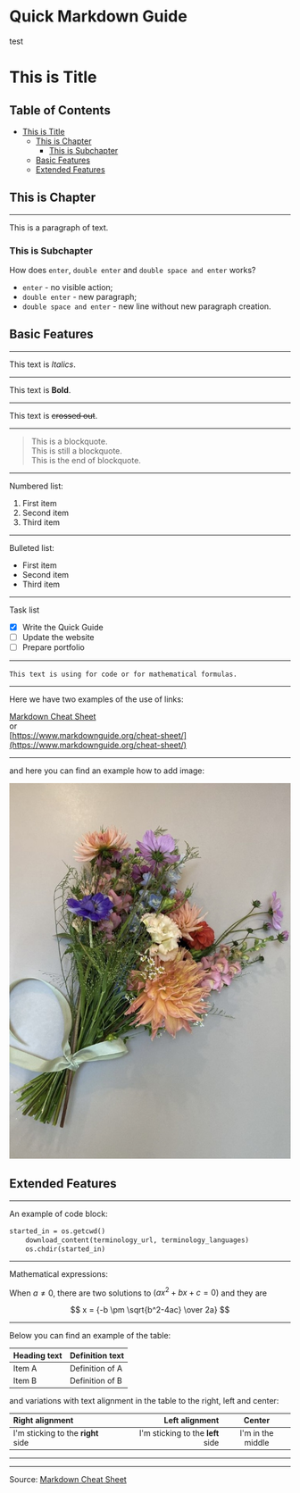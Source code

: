 # Quick Markdown Guide <!-- omit in toc -->

<!-- this is a comment, but it can be read by VSC and their extensions as actions -->
test
# This is Title

## Table of Contents <!-- omit in toc -->

- [This is Title](#this-is-title)
  - [This is Chapter](#this-is-chapter)
    - [This is Subchapter](#this-is-subchapter)
  - [Basic Features](#basic-features)
  - [Extended Features](#extended-features)

## This is Chapter
---

This is a paragraph of text.

### This is Subchapter

How does `enter`, `double enter` and `double space and enter` works?

- `enter` - no visible action;  
- `double enter` - new paragraph;  
- `double space and enter` - new line without new paragraph creation.

## Basic Features
---

This text is *Italics*.  

---

This text is **Bold**.

---

This text is ~~crossed out~~.

---

> This is a blockquote.  
This is still a blockquote.  
This is the end of blockquote.

---

Numbered list:
1. First item
2. Second item
3. Third item

---

Bulleted list:
- First item
- Second item
- Third item

---

Task list
- [x] Write the Quick Guide
- [ ] Update the website
- [ ] Prepare portfolio

---

`This text is using for code or for mathematical formulas.`

---

Here we have two examples of the use of links:  

[Markdown Cheat Sheet](https://www.markdownguide.org/cheat-sheet/)  
or  
[https://www.markdownguide.org/cheat-sheet/](https://www.markdownguide.org/cheat-sheet/)

---

and here you can find an example how to add image:  

![alt text](IMG_E8070.JPG)

## Extended Features
---

An example of code block:
```
started_in = os.getcwd()
    download_content(terminology_url, terminology_languages)
    os.chdir(started_in)
```

---
Mathematical expressions:

When $a \ne 0$, there are two solutions to $(ax^2 + bx + c = 0)$ and they are 

$$
x = {-b \pm \sqrt{b^2-4ac} \over 2a} 
$$

---

Below you can find an example of the table:

| Heading text | Definition text |
| ------------ | --------------- |
| Item A       | Definition of A |
| Item B       | Definition of B |

and variations with text alignment in the table to the right, left and center:

| Right alignment                    |                    Left alignment |      Center       |
| :--------------------------------- | --------------------------------: | :---------------: |
| I'm sticking to the **right** side | I'm sticking to the **left** side | I'm in the middle |

---
---

Source: [Markdown Cheat Sheet](https://www.markdownguide.org/cheat-sheet/) 
